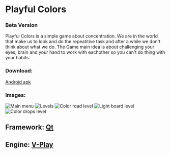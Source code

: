 # Playful Colors
### Beta Version

Playful Colors is a simple game about concentration. We are in the world that make us to look and do the repeatitive task and after a while we don't think about what we do.
The Game main idea is about challenging your eyes, brain and your hand to work with eachother so you can't do thing with your habits.

### Download:
[Android apk](https://github.com/AliShahrivarian/PlayfulColors/blob/master/publish/android/PlayfulColors.apk)

### Images: 
![Main menu](https://github.com/AliShahrivarian/PlayfulColors/blob/master/gitImages/mainMenu.png)
![Levels](https://github.com/AliShahrivarian/PlayfulColors/blob/master/gitImages/levelSelect.png)
![Color road level](https://github.com/AliShahrivarian/PlayfulColors/blob/master/gitImages/colorRoad.png)
![Light board level](https://github.com/AliShahrivarian/PlayfulColors/blob/master/gitImages/lightBoard.png)
![Color drops level](https://github.com/AliShahrivarian/PlayfulColors/blob/master/gitImages/colorDrops.png)



## Framework: [Qt](https://www.qt.io/)
## Engine: [V-Play](http://v-play.net/)
